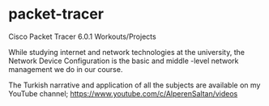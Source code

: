 # packet-tracer
Cisco Packet Tracer 6.0.1 Workouts/Projects

While studying internet and network technologies at the university, the Network Device Configuration is the basic and middle -level network management we do in our course.

The Turkish narrative and application of all the subjects are available on my YouTube channel;
https://www.youtube.com/c/AlperenSaltan/videos
